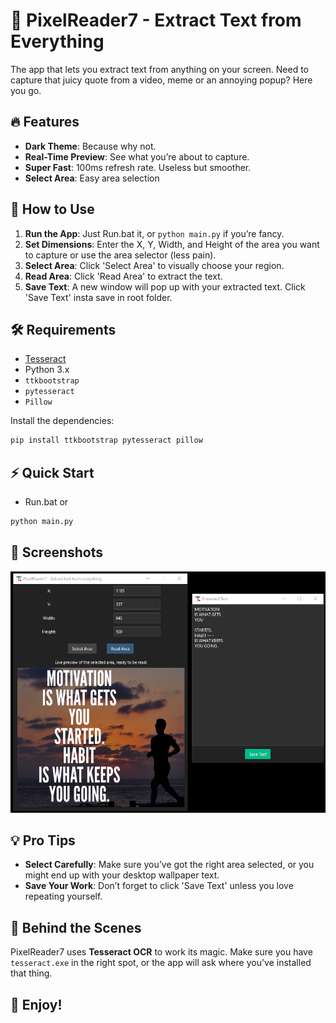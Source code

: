 
# 📸 PixelReader7 - Extract Text from Everything

The app that lets you extract text from anything on your screen. Need to capture that juicy quote from a video, meme or an annoying popup? Here you go.

## 🔥 Features
- **Dark Theme**: Because why not.
- **Real-Time Preview**: See what you’re about to capture.
- **Super Fast**: 100ms refresh rate. Useless but smoother.
- **Select Area**: Easy area selection

## 🚀 How to Use
1. **Run the App**: Just Run.bat it, or `python main.py` if you’re fancy.
2. **Set Dimensions**: Enter the X, Y, Width, and Height of the area you want to capture or use the area selector (less pain).
3. **Select Area**: Click 'Select Area' to visually choose your region. 
4. **Read Area**: Click 'Read Area' to extract the text.
5. **Save Text**: A new window will pop up with your extracted text. Click 'Save Text' insta save in root folder.

## 🛠 Requirements
- [Tesseract](https://github.com/UB-Mannheim/tesseract/wiki)
- Python 3.x
- `ttkbootstrap`
- `pytesseract`
- `Pillow`

Install the dependencies:
```sh
pip install ttkbootstrap pytesseract pillow
```

## ⚡ Quick Start
- Run.bat or
```sh
python main.py
```

## 📸 Screenshots
![Image](1717710720.png)

## 💡 Pro Tips
- **Select Carefully**: Make sure you’ve got the right area selected, or you might end up with your desktop wallpaper text.
- **Save Your Work**: Don’t forget to click 'Save Text' unless you love repeating yourself.

## 🤖 Behind the Scenes
PixelReader7 uses **Tesseract OCR** to work its magic. Make sure you have `tesseract.exe` in the right spot, or the app will ask where you've installed that thing.

## 🎉 Enjoy!
